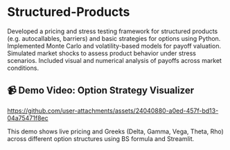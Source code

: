 # Structured-Products
Developed a pricing and stress testing framework for structured products (e.g. autocallables, barriers) and basic strategies for options using Python. Implemented Monte Carlo and volatility-based models for payoff valuation. Simulated market shocks to assess product behavior under stress scenarios. Included visual and numerical analysis of payoffs across market conditions.

## 📹 Demo Video: Option Strategy Visualizer

https://github.com/user-attachments/assets/24040880-a0ed-457f-bd13-04a75471f8ec

This demo shows live pricing and Greeks (Delta, Gamma, Vega, Theta, Rho) across different option structures using BS formula and Streamlit.

